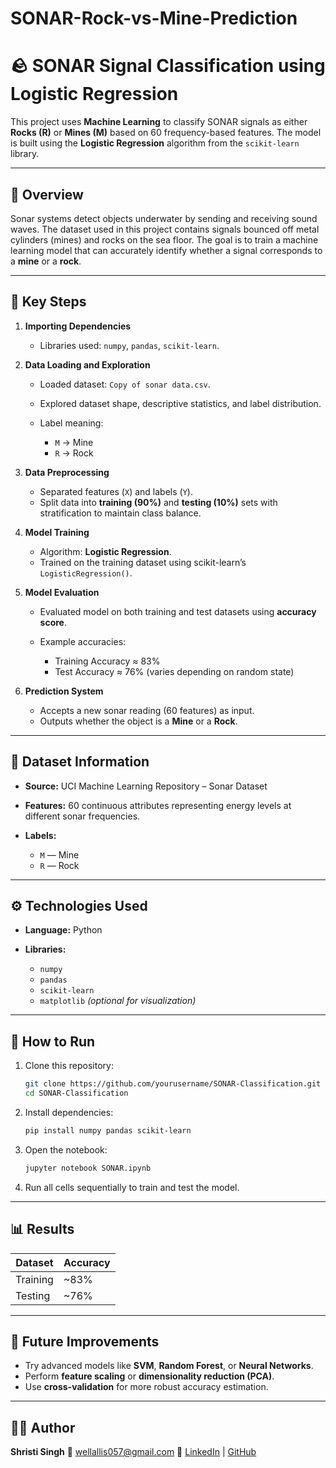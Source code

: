 # SONAR-Rock-vs-Mine-Prediction
# 🪨 SONAR Signal Classification using Logistic Regression

This project uses **Machine Learning** to classify SONAR signals as either **Rocks (R)** or **Mines (M)** based on 60 frequency-based features.
The model is built using the **Logistic Regression** algorithm from the `scikit-learn` library.

---

## 📘 Overview

Sonar systems detect objects underwater by sending and receiving sound waves. The dataset used in this project contains signals bounced off metal cylinders (mines) and rocks on the sea floor.
The goal is to train a machine learning model that can accurately identify whether a signal corresponds to a **mine** or a **rock**.

---

## 🧠 Key Steps

1. **Importing Dependencies**

   * Libraries used: `numpy`, `pandas`, `scikit-learn`.

2. **Data Loading and Exploration**

   * Loaded dataset: `Copy of sonar data.csv`.
   * Explored dataset shape, descriptive statistics, and label distribution.
   * Label meaning:

     * `M` → Mine
     * `R` → Rock

3. **Data Preprocessing**

   * Separated features (`X`) and labels (`Y`).
   * Split data into **training (90%)** and **testing (10%)** sets with stratification to maintain class balance.

4. **Model Training**

   * Algorithm: **Logistic Regression**.
   * Trained on the training dataset using scikit-learn’s `LogisticRegression()`.

5. **Model Evaluation**

   * Evaluated model on both training and test datasets using **accuracy score**.
   * Example accuracies:

     * Training Accuracy ≈ 83%
     * Test Accuracy ≈ 76% (varies depending on random state)

6. **Prediction System**

   * Accepts a new sonar reading (60 features) as input.
   * Outputs whether the object is a **Mine** or a **Rock**.

---

## 🧩 Dataset Information

* **Source:** UCI Machine Learning Repository – Sonar Dataset
* **Features:** 60 continuous attributes representing energy levels at different sonar frequencies.
* **Labels:**

  * `M` — Mine
  * `R` — Rock

---

## ⚙️ Technologies Used

* **Language:** Python
* **Libraries:**

  * `numpy`
  * `pandas`
  * `scikit-learn`
  * `matplotlib` *(optional for visualization)*

---

## 🚀 How to Run

1. Clone this repository:

   ```bash
   git clone https://github.com/yourusername/SONAR-Classification.git
   cd SONAR-Classification
   ```

2. Install dependencies:

   ```bash
   pip install numpy pandas scikit-learn
   ```

3. Open the notebook:

   ```bash
   jupyter notebook SONAR.ipynb
   ```

4. Run all cells sequentially to train and test the model.

---

## 📊 Results

| Dataset  | Accuracy |
| -------- | -------- |
| Training | ~83%     |
| Testing  | ~76%     |

---

## 🧾 Future Improvements

* Try advanced models like **SVM**, **Random Forest**, or **Neural Networks**.
* Perform **feature scaling** or **dimensionality reduction (PCA)**.
* Use **cross-validation** for more robust accuracy estimation.

---

## 👩‍💻 Author

**Shristi Singh**
📧 [wellallis057@gmail.com](mailto:wellallis057@gmail.com)
🔗 [LinkedIn](https://linkedin.com/in/shristisingh1312) | [GitHub](https://github.com/shristi13star)
